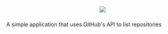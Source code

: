 ## <div align="center"><img src="https://github.githubassets.com/images/modules/open_graph/github-mark.png" /></div>

###

A simple application that uses GitHub's API to list repositories

